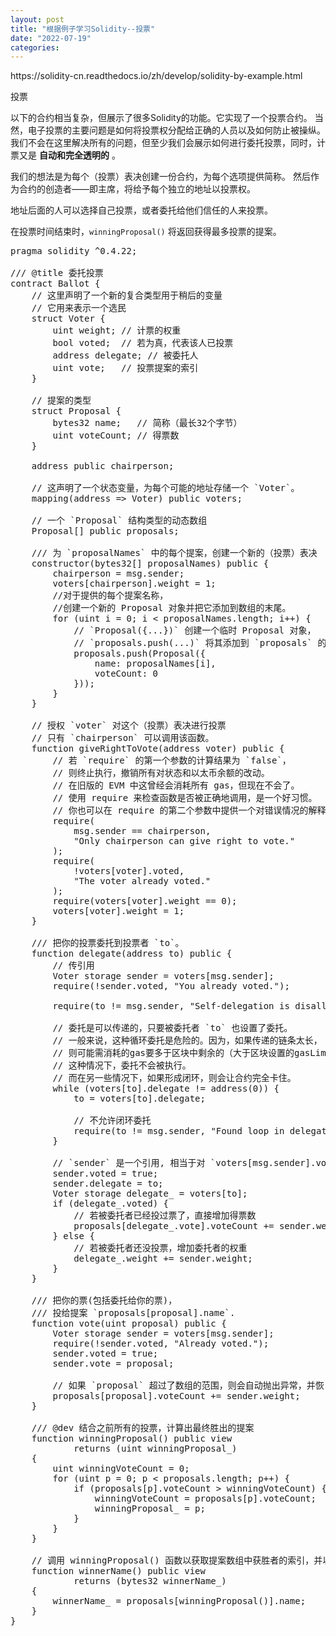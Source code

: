 ```yaml
---
layout: post
title: "根据例子学习Solidity--投票"
date: "2022-07-19"
categories: 
---
```

<p>https://solidity-cn.readthedocs.io/zh/develop/solidity-by-example.html</p>

<p>投票</p>

<p>以下的合约相当复杂，但展示了很多Solidity的功能。它实现了一个投票合约。 当然，电子投票的主要问题是如何将投票权分配给正确的人员以及如何防止被操纵。 我们不会在这里解决所有的问题，但至少我们会展示如何进行委托投票，同时，计票又是 <strong>自动和完全透明的</strong> 。</p>

<p>我们的想法是为每个（投票）表决创建一份合约，为每个选项提供简称。 然后作为合约的创造者&mdash;&mdash;即主席，将给予每个独立的地址以投票权。</p>

<p>地址后面的人可以选择自己投票，或者委托给他们信任的人来投票。</p>

<p>在投票时间结束时，<code class="docutils literal notranslate"><span class="pre">winningProposal()</span></code> 将返回获得最多投票的提案。</p>

<pre>
<span class="k">pragma</span> <span class="nx">solidity</span> <span class="o">^</span><span class="mf">0.4</span><span class="p">.</span><span class="mi">22</span><span class="p">;</span>

<span class="cs">/// </span><span class="k">@title</span><span class="cs"> 委托投票</span>
<span class="kd">contract</span> <span class="nx">Ballot</span> <span class="p">{</span>
    <span class="c1">// 这里声明了一个新的复合类型用于稍后的变量</span>
    <span class="c1">// 它用来表示一个选民</span>
    <span class="kd">struct</span> <span class="nx">Voter</span> <span class="p">{</span>
        <span class="kt">uint</span> <span class="nx">weight</span><span class="p">;</span> <span class="c1">// 计票的权重</span>
        <span class="kt">bool</span> <span class="nx">voted</span><span class="p">;</span>  <span class="c1">// 若为真，代表该人已投票</span>
        <span class="kt">address</span> <span class="nx">delegate</span><span class="p">;</span> <span class="c1">// 被委托人</span>
        <span class="kt">uint</span> <span class="nx">vote</span><span class="p">;</span>   <span class="c1">// 投票提案的索引</span>
    <span class="p">}</span>

    <span class="c1">// 提案的类型</span>
    <span class="kd">struct</span> <span class="nx">Proposal</span> <span class="p">{</span>
        <span class="kt">bytes32</span> <span class="nx">name</span><span class="p">;</span>   <span class="c1">// 简称（最长32个字节）</span>
        <span class="kt">uint</span> <span class="nx">voteCount</span><span class="p">;</span> <span class="c1">// 得票数</span>
    <span class="p">}</span>

    <span class="kt">address</span> <span class="k">public</span> <span class="nx">chairperson</span><span class="p">;</span>

    <span class="c1">// 这声明了一个状态变量，为每个可能的地址存储一个 `Voter`。</span>
    <span class="k">mapping</span><span class="p">(</span><span class="kt">address</span> <span class="o">=&gt;</span> <span class="nx">Voter</span><span class="p">)</span> <span class="k">public</span> <span class="nx">voters</span><span class="p">;</span>

    <span class="c1">// 一个 `Proposal` 结构类型的动态数组</span>
    <span class="nx">Proposal</span><span class="p">[]</span> <span class="k">public</span> <span class="nx">proposals</span><span class="p">;</span>

    <span class="cs">/// 为 `proposalNames` 中的每个提案，创建一个新的（投票）表决</span>
    <span class="nx">constructor</span><span class="p">(</span><span class="kt">bytes32</span><span class="p">[]</span> <span class="nx">proposalNames</span><span class="p">)</span> <span class="k">public</span> <span class="p">{</span>
        <span class="nx">chairperson</span> <span class="o">=</span> <span class="nb">msg</span><span class="p">.</span><span class="nx">sender</span><span class="p">;</span>
        <span class="nx">voters</span><span class="p">[</span><span class="nx">chairperson</span><span class="p">].</span><span class="nx">weight</span> <span class="o">=</span> <span class="mi">1</span><span class="p">;</span>
        <span class="c1">//对于提供的每个提案名称，</span>
        <span class="c1">//创建一个新的 Proposal 对象并把它添加到数组的末尾。</span>
        <span class="k">for</span> <span class="p">(</span><span class="kt">uint</span> <span class="nx">i</span> <span class="o">=</span> <span class="mi">0</span><span class="p">;</span> <span class="nx">i</span> <span class="o">&lt;</span> <span class="nx">proposalNames</span><span class="p">.</span><span class="nx">length</span><span class="p">;</span> <span class="nx">i</span><span class="o">++</span><span class="p">)</span> <span class="p">{</span>
            <span class="c1">// `Proposal({...})` 创建一个临时 Proposal 对象，</span>
            <span class="c1">// `proposals.push(...)` 将其添加到 `proposals` 的末尾</span>
            <span class="nx">proposals</span><span class="p">.</span><span class="nx">push</span><span class="p">(</span><span class="nx">Proposal</span><span class="p">({</span>
                <span class="nx">name</span><span class="o">:</span> <span class="nx">proposalNames</span><span class="p">[</span><span class="nx">i</span><span class="p">],</span>
                <span class="nx">voteCount</span><span class="o">:</span> <span class="mi">0</span>
            <span class="p">}));</span>
        <span class="p">}</span>
    <span class="p">}</span>

    <span class="c1">// 授权 `voter` 对这个（投票）表决进行投票</span>
    <span class="c1">// 只有 `chairperson` 可以调用该函数。</span>
    <span class="kd">function</span> <span class="nx">giveRightToVote</span><span class="p">(</span><span class="kt">address</span> <span class="nx">voter</span><span class="p">)</span> <span class="k">public</span> <span class="p">{</span>
        <span class="c1">// 若 `require` 的第一个参数的计算结果为 `false`，</span>
        <span class="c1">// 则终止执行，撤销所有对状态和以太币余额的改动。</span>
        <span class="c1">// 在旧版的 EVM 中这曾经会消耗所有 gas，但现在不会了。</span>
        <span class="c1">// 使用 require 来检查函数是否被正确地调用，是一个好习惯。</span>
        <span class="c1">// 你也可以在 require 的第二个参数中提供一个对错误情况的解释。</span>
        <span class="nb">require</span><span class="p">(</span>
            <span class="nb">msg</span><span class="p">.</span><span class="nx">sender</span> <span class="o">==</span> <span class="nx">chairperson</span><span class="p">,</span>
            <span class="s2">&quot;Only chairperson can give right to vote.&quot;</span>
        <span class="p">);</span>
        <span class="nb">require</span><span class="p">(</span>
            <span class="o">!</span><span class="nx">voters</span><span class="p">[</span><span class="nx">voter</span><span class="p">].</span><span class="nx">voted</span><span class="p">,</span>
            <span class="s2">&quot;The voter already voted.&quot;</span>
        <span class="p">);</span>
        <span class="nb">require</span><span class="p">(</span><span class="nx">voters</span><span class="p">[</span><span class="nx">voter</span><span class="p">].</span><span class="nx">weight</span> <span class="o">==</span> <span class="mi">0</span><span class="p">);</span>
        <span class="nx">voters</span><span class="p">[</span><span class="nx">voter</span><span class="p">].</span><span class="nx">weight</span> <span class="o">=</span> <span class="mi">1</span><span class="p">;</span>
    <span class="p">}</span>

    <span class="cs">/// 把你的投票委托到投票者 `to`。</span>
    <span class="kd">function</span> <span class="nx">delegate</span><span class="p">(</span><span class="kt">address</span> <span class="nx">to</span><span class="p">)</span> <span class="k">public</span> <span class="p">{</span>
        <span class="c1">// 传引用</span>
        <span class="nx">Voter</span> <span class="k">storage</span> <span class="nx">sender</span> <span class="o">=</span> <span class="nx">voters</span><span class="p">[</span><span class="nb">msg</span><span class="p">.</span><span class="nx">sender</span><span class="p">];</span>
        <span class="nb">require</span><span class="p">(</span><span class="o">!</span><span class="nx">sender</span><span class="p">.</span><span class="nx">voted</span><span class="p">,</span> <span class="s2">&quot;You already voted.&quot;</span><span class="p">);</span>

        <span class="nb">require</span><span class="p">(</span><span class="nx">to</span> <span class="o">!=</span> <span class="nb">msg</span><span class="p">.</span><span class="nx">sender</span><span class="p">,</span> <span class="s2">&quot;Self-delegation is disallowed.&quot;</span><span class="p">);</span>

        <span class="c1">// 委托是可以传递的，只要被委托者 `to` 也设置了委托。</span>
        <span class="c1">// 一般来说，这种循环委托是危险的。因为，如果传递的链条太长，</span>
        <span class="c1">// 则可能需消耗的gas要多于区块中剩余的（大于区块设置的gasLimit），</span>
        <span class="c1">// 这种情况下，委托不会被执行。</span>
        <span class="c1">// 而在另一些情况下，如果形成闭环，则会让合约完全卡住。</span>
        <span class="k">while</span> <span class="p">(</span><span class="nx">voters</span><span class="p">[</span><span class="nx">to</span><span class="p">].</span><span class="nx">delegate</span> <span class="o">!=</span> <span class="kt">address</span><span class="p">(</span><span class="mi">0</span><span class="p">))</span> <span class="p">{</span>
            <span class="nx">to</span> <span class="o">=</span> <span class="nx">voters</span><span class="p">[</span><span class="nx">to</span><span class="p">].</span><span class="nx">delegate</span><span class="p">;</span>

            <span class="c1">// 不允许闭环委托</span>
            <span class="nb">require</span><span class="p">(</span><span class="nx">to</span> <span class="o">!=</span> <span class="nb">msg</span><span class="p">.</span><span class="nx">sender</span><span class="p">,</span> <span class="s2">&quot;Found loop in delegation.&quot;</span><span class="p">);</span>
        <span class="p">}</span>

        <span class="c1">// `sender` 是一个引用, 相当于对 `voters[msg.sender].voted` 进行修改</span>
        <span class="nx">sender</span><span class="p">.</span><span class="nx">voted</span> <span class="o">=</span> <span class="kc">true</span><span class="p">;</span>
        <span class="nx">sender</span><span class="p">.</span><span class="nx">delegate</span> <span class="o">=</span> <span class="nx">to</span><span class="p">;</span>
        <span class="nx">Voter</span> <span class="k">storage</span> <span class="nx">delegate_</span> <span class="o">=</span> <span class="nx">voters</span><span class="p">[</span><span class="nx">to</span><span class="p">];</span>
        <span class="k">if</span> <span class="p">(</span><span class="nx">delegate_</span><span class="p">.</span><span class="nx">voted</span><span class="p">)</span> <span class="p">{</span>
            <span class="c1">// 若被委托者已经投过票了，直接增加得票数</span>
            <span class="nx">proposals</span><span class="p">[</span><span class="nx">delegate_</span><span class="p">.</span><span class="nx">vote</span><span class="p">].</span><span class="nx">voteCount</span> <span class="o">+=</span> <span class="nx">sender</span><span class="p">.</span><span class="nx">weight</span><span class="p">;</span>
        <span class="p">}</span> <span class="k">else</span> <span class="p">{</span>
            <span class="c1">// 若被委托者还没投票，增加委托者的权重</span>
            <span class="nx">delegate_</span><span class="p">.</span><span class="nx">weight</span> <span class="o">+=</span> <span class="nx">sender</span><span class="p">.</span><span class="nx">weight</span><span class="p">;</span>
        <span class="p">}</span>
    <span class="p">}</span>

    <span class="cs">/// 把你的票(包括委托给你的票)，</span>
    <span class="cs">/// 投给提案 `proposals[proposal].name`.</span>
    <span class="kd">function</span> <span class="nx">vote</span><span class="p">(</span><span class="kt">uint</span> <span class="nx">proposal</span><span class="p">)</span> <span class="k">public</span> <span class="p">{</span>
        <span class="nx">Voter</span> <span class="k">storage</span> <span class="nx">sender</span> <span class="o">=</span> <span class="nx">voters</span><span class="p">[</span><span class="nb">msg</span><span class="p">.</span><span class="nx">sender</span><span class="p">];</span>
        <span class="nb">require</span><span class="p">(</span><span class="o">!</span><span class="nx">sender</span><span class="p">.</span><span class="nx">voted</span><span class="p">,</span> <span class="s2">&quot;Already voted.&quot;</span><span class="p">);</span>
        <span class="nx">sender</span><span class="p">.</span><span class="nx">voted</span> <span class="o">=</span> <span class="kc">true</span><span class="p">;</span>
        <span class="nx">sender</span><span class="p">.</span><span class="nx">vote</span> <span class="o">=</span> <span class="nx">proposal</span><span class="p">;</span>

        <span class="c1">// 如果 `proposal` 超过了数组的范围，则会自动抛出异常，并恢复所有的改动</span>
        <span class="nx">proposals</span><span class="p">[</span><span class="nx">proposal</span><span class="p">].</span><span class="nx">voteCount</span> <span class="o">+=</span> <span class="nx">sender</span><span class="p">.</span><span class="nx">weight</span><span class="p">;</span>
    <span class="p">}</span>

    <span class="cs">/// </span><span class="k">@dev</span><span class="cs"> 结合之前所有的投票，计算出最终胜出的提案</span>
    <span class="kd">function</span> <span class="nx">winningProposal</span><span class="p">()</span> <span class="k">public</span> <span class="k">view</span>
            <span class="k">returns</span> <span class="p">(</span><span class="kt">uint</span> <span class="nx">winningProposal_</span><span class="p">)</span>
    <span class="p">{</span>
        <span class="kt">uint</span> <span class="nx">winningVoteCount</span> <span class="o">=</span> <span class="mi">0</span><span class="p">;</span>
        <span class="k">for</span> <span class="p">(</span><span class="kt">uint</span> <span class="nx">p</span> <span class="o">=</span> <span class="mi">0</span><span class="p">;</span> <span class="nx">p</span> <span class="o">&lt;</span> <span class="nx">proposals</span><span class="p">.</span><span class="nx">length</span><span class="p">;</span> <span class="nx">p</span><span class="o">++</span><span class="p">)</span> <span class="p">{</span>
            <span class="k">if</span> <span class="p">(</span><span class="nx">proposals</span><span class="p">[</span><span class="nx">p</span><span class="p">].</span><span class="nx">voteCount</span> <span class="o">&gt;</span> <span class="nx">winningVoteCount</span><span class="p">)</span> <span class="p">{</span>
                <span class="nx">winningVoteCount</span> <span class="o">=</span> <span class="nx">proposals</span><span class="p">[</span><span class="nx">p</span><span class="p">].</span><span class="nx">voteCount</span><span class="p">;</span>
                <span class="nx">winningProposal_</span> <span class="o">=</span> <span class="nx">p</span><span class="p">;</span>
            <span class="p">}</span>
        <span class="p">}</span>
    <span class="p">}</span>

    <span class="c1">// 调用 winningProposal() 函数以获取提案数组中获胜者的索引，并以此返回获胜者的名称</span>
    <span class="kd">function</span> <span class="nx">winnerName</span><span class="p">()</span> <span class="k">public</span> <span class="k">view</span>
            <span class="k">returns</span> <span class="p">(</span><span class="kt">bytes32</span> <span class="nx">winnerName_</span><span class="p">)</span>
    <span class="p">{</span>
        <span class="nx">winnerName_</span> <span class="o">=</span> <span class="nx">proposals</span><span class="p">[</span><span class="nx">winningProposal</span><span class="p">()].</span><span class="nx">name</span><span class="p">;</span>
    <span class="p">}</span>
<span class="p">}</span></pre>

